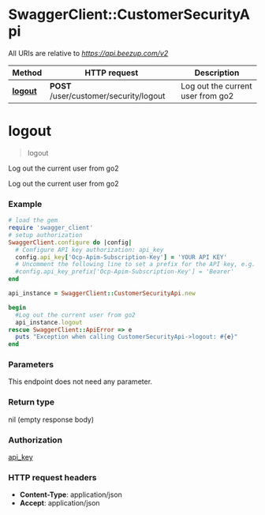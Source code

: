 # SwaggerClient::CustomerSecurityApi

All URIs are relative to *https://api.beezup.com/v2*

Method | HTTP request | Description
------------- | ------------- | -------------
[**logout**](CustomerSecurityApi.md#logout) | **POST** /user/customer/security/logout | Log out the current user from go2


# **logout**
> logout

Log out the current user from go2

Log out the current user from go2

### Example
```ruby
# load the gem
require 'swagger_client'
# setup authorization
SwaggerClient.configure do |config|
  # Configure API key authorization: api_key
  config.api_key['Ocp-Apim-Subscription-Key'] = 'YOUR API KEY'
  # Uncomment the following line to set a prefix for the API key, e.g. 'Bearer' (defaults to nil)
  #config.api_key_prefix['Ocp-Apim-Subscription-Key'] = 'Bearer'
end

api_instance = SwaggerClient::CustomerSecurityApi.new

begin
  #Log out the current user from go2
  api_instance.logout
rescue SwaggerClient::ApiError => e
  puts "Exception when calling CustomerSecurityApi->logout: #{e}"
end
```

### Parameters
This endpoint does not need any parameter.

### Return type

nil (empty response body)

### Authorization

[api_key](../README.md#api_key)

### HTTP request headers

 - **Content-Type**: application/json
 - **Accept**: application/json



